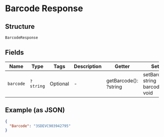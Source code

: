 
# Barcode Response

## Structure

`BarcodeResponse`

## Fields

| Name | Type | Tags | Description | Getter | Setter |
|  --- | --- | --- | --- | --- | --- |
| `barcode` | `?string` | Optional | - | getBarcode(): ?string | setBarcode(?string barcode): void |

## Example (as JSON)

```json
{
  "Barcode": "3SDEVC903942795"
}
```

